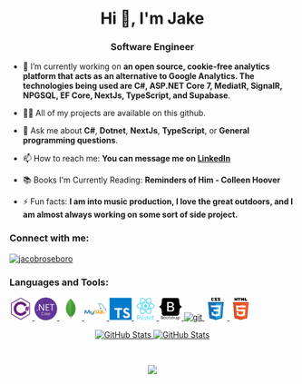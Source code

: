 
<h1 align="center">Hi 👋, I'm Jake</h1>
<h3 align="center">Software Engineer</h3>


- 🌱 I’m currently working on **an open source, cookie-free analytics platform that acts as an alternative to Google Analytics. The technologies being used are C#, ASP.NET Core 7, MediatR, SignalR, NPGSQL, EF Core, NextJs, TypeScript, and Supabase**. 

- 👨‍💻 All of my projects are available on this github.

- 💬 Ask me about **C#**, **Dotnet**, **NextJs**, **TypeScript**, or **General programming questions**.

- 📫 How to reach me: **You can message me on <a href="https://www.linkedin.com/in/jacobroseboro/" target="blank"> LinkedIn</a>**

- 📚 Books I'm Currently Reading: **Reminders of Him - Colleen Hoover**

- ⚡ Fun facts: **I am into music production, I love the great outdoors, and I am almost always working on some sort of side project.**

<h3 align="left">Connect with me:</h3>
<p align="left">

<a href="https://linkedin.com/in/jacobroseboro" target="blank"><img align="center" src="https://raw.githubusercontent.com/rahuldkjain/github-profile-readme-generator/master/src/images/icons/Social/linked-in-alt.svg" alt="jacobroseboro" height="30" width="40" target="_blank"/></a>
</p>

<h3 align="left">Languages and Tools:</h3>
<p align="left"> 
<a href="https://docs.microsoft.com/en-us/dotnet/csharp/" target="_blank"> <img src="https://raw.githubusercontent.com/devicons/devicon/master/icons/csharp/csharp-line.svg" alt="photoshop" width="40" height="40"/> </a> 
<a href="https://dotnet.microsoft.com/en-us/" target="_blank"> <img src="https://raw.githubusercontent.com/devicons/devicon/master/icons/dotnetcore/dotnetcore-original.svg" alt="photoshop" width="40" height="40"/> </a> 
<a href="https://www.mongodb.com/" target="_blank"> <img src="https://raw.githubusercontent.com/devicons/devicon/master/icons/mongodb/mongodb-original.svg" alt="illustrator" width="40" height="40"/> </a> 
<a href="https://www.mysql.com/" target="_blank"> <img src="https://raw.githubusercontent.com/devicons/devicon/master/icons/mysql/mysql-original-wordmark.svg" alt="mysql" width="40" height="40"/> </a> 
<a href="https://github.com/jakeroseboro?tab=repositories&language=typescript" target="_blank"> <img src="https://raw.githubusercontent.com/devicons/devicon/master/icons/typescript/typescript-original.svg" alt="javascript" width="40" height="40"/> </a>
<a href="https://reactjs.org/" target="_blank"> <img src="https://raw.githubusercontent.com/devicons/devicon/master/icons/react/react-original-wordmark.svg" alt="react" width="40" height="40"/> </a>
<a href="https://getbootstrap.com" target="_blank"> <img src="https://raw.githubusercontent.com/devicons/devicon/master/icons/bootstrap/bootstrap-plain-wordmark.svg" alt="bootstrap" width="40" height="40"/> </a> 
<a href="https://git-scm.com/" target="_blank"> <img src="https://www.vectorlogo.zone/logos/git-scm/git-scm-icon.svg" alt="git" width="40" height="40"/> </a>
<a href="https://www.w3schools.com/css/" target="_blank"> <img src="https://raw.githubusercontent.com/devicons/devicon/master/icons/css3/css3-original-wordmark.svg" alt="css3" width="40" height="40"/> </a> 
<a href="https://www.w3.org/html/" target="_blank"> <img src="https://raw.githubusercontent.com/devicons/devicon/master/icons/html5/html5-original-wordmark.svg" alt="html5" width="40" height="40"/> </a> 
</p>
  <p align="center">
  <a href="https://github.com/jakeroseboro" width="100%">
    <img alt="GitHub Stats" height="170px" src="https://github-readme-stats.vercel.app/api?username=jakeroseboro&show_icons=true&include_all_commits=true&count_private=true&hide_title=true&hide_border=false&theme=dark">
    <img alt="GitHub Stats" height="170px" src="https://github-readme-stats.vercel.app/api/top-langs/?username=jakeroseboro&layout=compact&hide_border=false&theme=dark&langs_count=10">
  </a>
</p>
  <br/>
  <p align="center">
    <img src="https://github-readme-streak-stats.herokuapp.com/?user=jakeroseboro&theme=dark&hide_border=false"/>
  </p>
